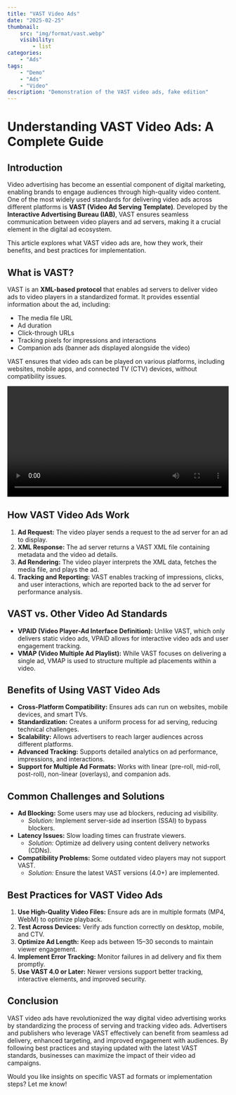 ```yaml
---
title: "VAST Video Ads"
date: "2025-02-25"
thumbnail:
    src: "img/format/vast.webp"
    visibility:
        - list
categories:
    - "Ads"
tags:
    - "Demo"
    - "Ads"
    - "Video"
description: "Demonstration of the VAST video ads, fake edition"
---
```


<link href="https://cdnjs.cloudflare.com/ajax/libs/video.js/8.6.1/video-js.min.css" rel="stylesheet">
<script src="https://cdnjs.cloudflare.com/ajax/libs/video.js/8.6.1/video.min.js"></script>
<link href="https://cdnjs.cloudflare.com/ajax/libs/videojs-contrib-ads/7.3.2/videojs.ads.css" rel="stylesheet">
<script src="https://cdnjs.cloudflare.com/ajax/libs/videojs-contrib-ads/7.3.2/videojs.ads.min.js"></script>
<link href="/vast/videojsx.vast.css" rel="stylesheet">
<script src="/vast/videojsx.vast.js"></script>

# Understanding VAST Video Ads: A Complete Guide

## Introduction

Video advertising has become an essential component of digital marketing, enabling brands to engage audiences through
high-quality video content. One of the most widely used standards for delivering video ads across different platforms is
**VAST (Video Ad Serving Template)**. Developed by the **Interactive Advertising Bureau (IAB)**, VAST ensures seamless
communication between video players and ad servers, making it a crucial element in the digital ad ecosystem.

This article explores what VAST video ads are, how they work, their benefits, and best practices for implementation.

## What is VAST?

VAST is an **XML-based protocol** that enables ad servers to deliver video ads to video players in a standardized
format. It provides essential information about the ad, including:

- The media file URL
- Ad duration
- Click-through URLs
- Tracking pixels for impressions and interactions
- Companion ads (banner ads displayed alongside the video)

VAST ensures that video ads can be played on various platforms, including websites, mobile apps, and connected TV (CTV)
devices, without compatibility issues.

<div style="display: flex;justify-content: center">
    <video id="my-video" class="video-js" controls preload="auto" width="640">
        <source src="http://commondatastorage.googleapis.com/gtv-videos-bucket/sample/BigBuckBunny.mp4" type="video/mp4" />
    </video>
</div>

## How VAST Video Ads Work

1. **Ad Request:** The video player sends a request to the ad server for an ad to display.
2. **XML Response:** The ad server returns a VAST XML file containing metadata and the video ad details.
3. **Ad Rendering:** The video player interprets the XML data, fetches the media file, and plays the ad.
4. **Tracking and Reporting:** VAST enables tracking of impressions, clicks, and user interactions, which are reported
   back to the ad server for performance analysis.

## VAST vs. Other Video Ad Standards

- **VPAID (Video Player-Ad Interface Definition):** Unlike VAST, which only delivers static video ads, VPAID allows for
  interactive video ads and user engagement tracking.
- **VMAP (Video Multiple Ad Playlist):** While VAST focuses on delivering a single ad, VMAP is used to structure
  multiple ad placements within a video.

## Benefits of Using VAST Video Ads

- **Cross-Platform Compatibility:** Ensures ads can run on websites, mobile devices, and smart TVs.
- **Standardization:** Creates a uniform process for ad serving, reducing technical challenges.
- **Scalability:** Allows advertisers to reach larger audiences across different platforms.
- **Advanced Tracking:** Supports detailed analytics on ad performance, impressions, and interactions.
- **Support for Multiple Ad Formats:** Works with linear (pre-roll, mid-roll, post-roll), non-linear (overlays), and
  companion ads.

## Common Challenges and Solutions

- **Ad Blocking:** Some users may use ad blockers, reducing ad visibility.
    - *Solution:* Implement server-side ad insertion (SSAI) to bypass blockers.
- **Latency Issues:** Slow loading times can frustrate viewers.
    - *Solution:* Optimize ad delivery using content delivery networks (CDNs).
- **Compatibility Problems:** Some outdated video players may not support VAST.
    - *Solution:* Ensure the latest VAST versions (4.0+) are implemented.

## Best Practices for VAST Video Ads

1. **Use High-Quality Video Files:** Ensure ads are in multiple formats (MP4, WebM) to optimize playback.
2. **Test Across Devices:** Verify ads function correctly on desktop, mobile, and CTV.
3. **Optimize Ad Length:** Keep ads between 15–30 seconds to maintain viewer engagement.
4. **Implement Error Tracking:** Monitor failures in ad delivery and fix them promptly.
5. **Use VAST 4.0 or Later:** Newer versions support better tracking, interactive elements, and improved security.

## Conclusion

VAST video ads have revolutionized the way digital video advertising works by standardizing the process of serving and
tracking video ads. Advertisers and publishers who leverage VAST effectively can benefit from seamless ad delivery,
enhanced targeting, and improved engagement with audiences. By following best practices and staying updated with the
latest VAST standards, businesses can maximize the impact of their video ad campaigns.

Would you like insights on specific VAST ad formats or implementation steps? Let me know!
<script>
    const videoJsInstance = videojs('my-video', {
        controls: true,
        autoplay: false,
        preload: 'auto'
    });
    videoJsInstance.vast({
        skip: 5,
        schedule: [
            {
                url: 'https://api-dev.moneyoyo.org/api/v1/public/feeds/vast_video?pid=66GwjROBg5L1W69Zt4m2FHLkaCs_mzD2YNr75XZW-CQ&zid=58742972&wid=55779197',
                offset: '00:00:03',
            },
            {
                url: 'https://api-dev.moneyoyo.org/api/v1/public/feeds/vast_video?pid=66GwjROBg5L1W69Zt4m2FHLkaCs_mzD2YNr75XZW-CQ&zid=58742972&wid=55779197',
                offset: '80%',
            }
        ]
    });
</script>
